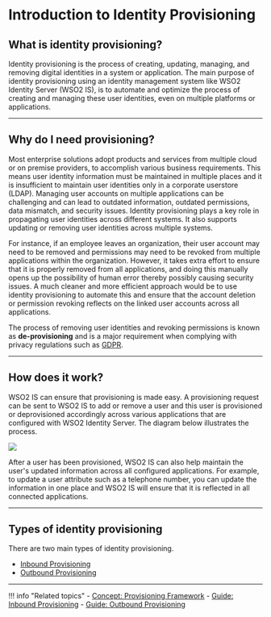 # Introduction to Identity Provisioning

## What is identity provisioning? 

Identity provisioning is the process of creating, updating, managing, and removing digital identities in a system or application. The main purpose of identity provisioning using an identity management system like WSO2 Identity Server (WSO2 IS), is to automate and optimize the process of creating and managing these user identities, even on multiple platforms or applications. 

----

## Why do I need provisioning?

Most enterprise solutions adopt products and services from multiple cloud or on premise providers, to accomplish various business requirements. This means user identity information must be maintained in multiple places and it is insufficient to maintain user identities only in a corporate userstore (LDAP). Managing user accounts on multiple applications can be challenging and can lead to outdated information, outdated permissions, data mismatch, and security issues. Identity provisioning plays a key role in propagating user identities across different systems. It also supports updating or removing user identities across multiple systems. 

For instance, if an employee leaves an organization, their user account may need to be removed and permissions may need to be revoked from multiple applications within the organization. However, it takes extra effort to ensure that it is properly removed from all applications, and doing this manually opens up the possibility of human error thereby possibly causing security issues. A much cleaner and more efficient approach would be to use identity provisioning to automate this and ensure that the account deletion or permission revoking reflects on the linked user accounts across all applications.

The process of removing user identities and revoking permissions is known as **de-provisioning** and is a major requirement when complying with privacy regulations such as [GDPR](TODO:link-to-concept).

---

## How does it work?

WSO2 IS can ensure that provisioning is made easy. A provisioning request can be sent to WSO2 IS to add or remove a user and this user is provisioned or deprovisioned accordingly across various applications that are configured with WSO2 Identity Server. The diagram below illustrates the process.

<img name='identity-provisioning-diagram' src='../../../assets/img/concepts/identity-provisioning.png' class='img-zoomable'/>

After a user has been provisioned, WSO2 IS can also help maintain the user's updated information across all configured applications. For example, to update a user attribute such as a telephone number, you can update the information in one place and WSO2 IS will ensure that it is reflected in all connected applications.

----

## Types of identity provisioning

There are two main types of identity provisioning.

- [Inbound Provisioning](../provisioning-framework/#inbound-provisioning)
- [Outbound Provisioning](../provisioning-framework/#outbound-provisioning)

----
 
!!! info "Related topics"
    - [Concept: Provisioning Framework](../provisioning-framework)
    - [Guide: Inbound Provisioning](../../../guides/identity-lifecycles/inbound-provisioning)
    - [Guide: Outbound Provisioning](../../guides/identity-lifecycles/outbound-provisioning)


